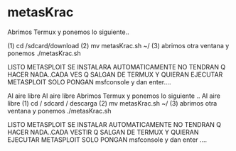 # metasKrac
Abrimos Termux y ponemos lo siguiente..

(1) cd /sdcard/download
(2) mv metasKrac.sh ~/
(3) abrimos otra ventana y ponemos
 ./metasKrac.sh

LISTO METASPLOIT SE INSTALARA AUTOMATICAMENTE NO TENDRAN Q HACER NADA..CADA VES Q SALGAN DE TERMUX Y QUIERAN EJECUTAR METASPLOIT SOLO PONGAN msfconsole y dan enter....

Al aire libre
Al aire libre
Abrimos Termux y ponemos lo siguiente ..
Al aire libre
(1) cd / sdcard / descarga
(2) mv metasKrac.sh ~/
(3) abrimos otra ventana y ponemos
 ./metasKrac.sh

LISTO METASPLOIT SE INSTALAR AUTOMATICAMENTE NO TENDRAN Q HACER NADA..CADA VESTIR Q SALGAN DE TERMUX Y QUIERAN EJECUTAR METASPLOIT SOLO PONGAN msfconsole y dan enter ....

